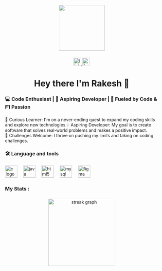 ﻿<div align="center">
  <img height="150" src="https://user-images.githubusercontent.com/75851313/151668395-5591532b-28da-46a6-9476-7c9694bcb60e.gif"  />
</div>

###

<div align="center">
   <a href="https://www.linkedin.com/in/rakesh-hegde-bab0a825b/">
  <img src="https://img.shields.io/static/v1?message=LinkedIn&logo=linkedin&label=&color=0077B5&logoColor=white&labelColor=&style=for-the-badge" height="25" alt="linkedin logo"  />
  </a>
  <a href="https://www.hackerrank.com/profile/rakeshhegde305">
  <img src="https://img.shields.io/static/v1?message=HackerRank&logo=hackerrank&label=&color=2EC866&logoColor=white&labelColor=&style=for-the-badge" height="25" alt="hackerrank logo"  />
  </a>
</div>

###

<h1 align="center">Hey there I'm Rakesh 👋</h1>

###

<h3 align="left">💻 Code Enthusiast | 🚀 Aspiring Developer | 🏁 Fueled by Code & F1 Passion</h3>

###

<p align="left">🧠 Curious Learner: I'm on a never-ending quest to expand my coding skills and explore new technologies.💡 Aspiring Developer: My goal is to create software that solves real-world problems and makes a positive impact. <br>🎯 Challenges Welcome: I thrive on pushing my limits and taking on coding challenges.</p></p>

###

<h3 align="left">🛠 Language and tools</h3>

###

<div align="left">
  <img src="https://cdn.jsdelivr.net/gh/devicons/devicon/icons/c/c-original.svg" height="40" alt="c logo"  />
  <img width="12" />
  <img src="https://cdn.jsdelivr.net/gh/devicons/devicon/icons/java/java-original.svg" height="40" alt="java logo"  />
  <img width="12" />
  <img src="https://cdn.jsdelivr.net/gh/devicons/devicon/icons/html5/html5-original.svg" height="40" alt="html5 logo"  />
  <img width="12" />
  <img src="https://cdn.jsdelivr.net/gh/devicons/devicon/icons/mysql/mysql-original.svg" height="40" alt="mysql logo"  />
  <img width="12" />
  <img src="https://cdn.jsdelivr.net/gh/devicons/devicon/icons/figma/figma-original.svg" height="40" alt="figma logo"  />
</div>

###

<h3 align="left">   My Stats :</h3>

###

<div align="center">
  <img src="https://streak-stats.demolab.com?user=Rakesh032004&locale=en&mode=daily&theme=dark&hide_border=false&border_radius=5&order=3" height="220" alt="streak graph"  />
</div>

###
